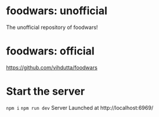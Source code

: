 # foodwars: unofficial
The unofficial repository of foodwars!

# foodwars: official
https://github.com/vihdutta/foodwars

# Start the server
`
npm i
`
`
npm run dev
`
Server Launched at http://localhost:6969/
